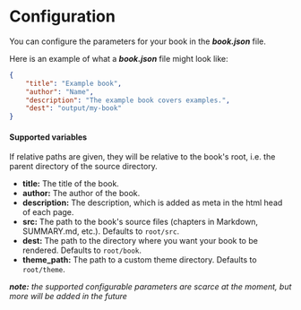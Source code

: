# Configuration

You can configure the parameters for your book in the ***book.json*** file.

Here is an example of what a ***book.json*** file might look like:

```json
{
    "title": "Example book",
    "author": "Name",
    "description": "The example book covers examples.",
    "dest": "output/my-book"
}
```

#### Supported variables

If relative paths are given, they will be relative to the book's root, i.e. the
parent directory of the source directory.

- **title:** The title of the book.
- **author:** The author of the book.
- **description:** The description, which is added as meta in the html head of each page.
- **src:** The path to the book's source files (chapters in Markdown, SUMMARY.md, etc.). Defaults to `root/src`.
- **dest:** The path to the directory where you want your book to be rendered. Defaults to `root/book`.
- **theme_path:** The path to a custom theme directory. Defaults to `root/theme`.

***note:*** *the supported configurable parameters are scarce at the moment, but more will be added in the future*
